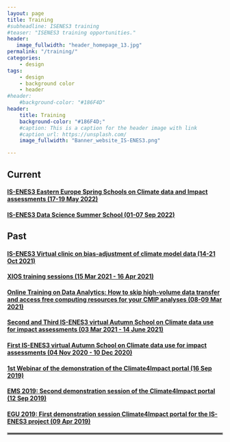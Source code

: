 ```yaml
---
layout: page
title: Training
#subheadline: ISENES3 training
#teaser: "ISENES3 training opportunities."
header:
   image_fullwidth: "header_homepage_13.jpg"
permalink: "/training/"
categories:
    - design
tags:
    - design
    - background color
    - header
#header:
    #background-color: "#186F4D"
header:
    title: Training
    background-color: "#186F4D;"
    #caption: This is a caption for the header image with link
    #caption_url: https://unsplash.com/
    image_fullwidth: "Banner_website_IS-ENES3.png"

---
```


## Current

#### [IS-ENES3 Eastern Europe Spring Schools on Climate data and Impact assessments (17-19 May 2022)](https://valeriupredoi.github.io/training-detailed#ee-school)
#### [IS-ENES3 Data Science Summer School (01-07 Sep 2022)](https://valeriupredoi.github.io/training-detailed#ds-school)

## Past

#### [IS-ENES3 Virtual clinic on bias-adjustment of climate model data (14-21 Oct 2021)](https://valeriupredoi.github.io/training-detailed#virt-clinic)
#### [XIOS training sessions (15 Mar 2021 - 16 Apr 2021)](https://valeriupredoi.github.io/training-detailed#xios)
#### [Online Training on Data Analytics: How to skip high-volume data transfer and access free computing resources for your CMIP analyses (08-09 Mar 2021)](https://valeriupredoi.github.io/training-detailed#da-cmip)
#### [Second and Third IS-ENES3 virtual Autumn School on Climate data use for impact assessments (03 Mar 2021 - 14 June 2021)](https://valeriupredoi.github.io/training-detailed#spring-school)
#### [First IS-ENES3 virtual Autumn School on Climate data use for impact assessments (04 Nov 2020 - 10 Dec 2020)](https://valeriupredoi.github.io/training-detailed#autumn-school)
#### [1st Webinar of the demonstration of the Climate4Impact portal (16 Sep 2019)](https://valeriupredoi.github.io/training-detailed#C41-web-1)
#### [EMS 2019: Second demonstration session of the Climate4Impact portal (12 Sep 2019)](https://valeriupredoi.github.io/training-detailed#C4I-demo-2)
#### [EGU 2019: First demonstration session Climate4Impact portal for the IS-ENES3 project (09 Apr 2019)](https://valeriupredoi.github.io/training-detailed#EGU2019-C4I)

<hr style="border:2px solid gray">

